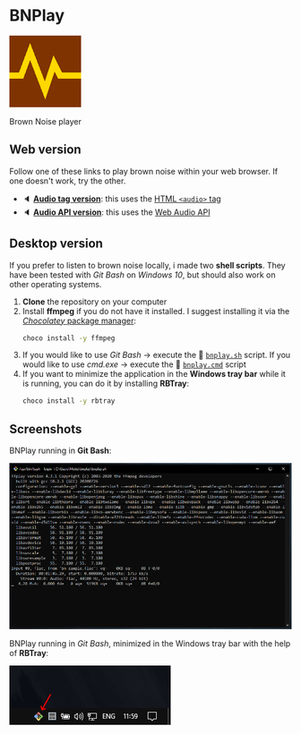 # BNPlay

![icon](icon-128.png)

Brown Noise player

## Web version

Follow one of these links to play brown noise within your web browser. If one doesn't work, try the other.

- :speaker: [**Audio tag version**](https://dmotte.github.io/bnplay/bnplay-audio-tag.html): this uses the [HTML `<audio>` tag](https://www.w3schools.com/tags/tag_audio.asp)
- :speaker: [**Audio API version**](https://dmotte.github.io/bnplay/bnplay-audio-api.html): this uses the [Web Audio API](https://developer.mozilla.org/en-US/docs/Web/API/Web_Audio_API)

## Desktop version

If you prefer to listen to brown noise locally, i made two **shell scripts**. They have been tested with _Git Bash_ on _Windows 10_, but should also work on other operating systems.

1. **Clone** the repository on your computer
2. Install **ffmpeg** if you do not have it installed. I suggest installing it via the [_Chocolatey_ package manager](https://chocolatey.org/install):
   ```cmd
   choco install -y ffmpeg
   ```
3. If you would like to use _Git Bash_ &rarr; execute the :page_facing_up: [`bnplay.sh`](bnplay.sh) script. If you would like to use _cmd.exe_ &rarr; execute the :page_facing_up: [`bnplay.cmd`](bnplay.cmd) script
4. If you want to minimize the application in the **Windows tray bar** while it is running, you can do it by installing **RBTray**:
   ```cmd
   choco install -y rbtray
   ```

## Screenshots

BNPlay running in **Git Bash**:

![BNPlay running in Git Bash](screenshots/bnplay-gitbash.png)

BNPlay running in _Git Bash_, minimized in the Windows tray bar with the help of **RBTray**:

![BNPlay minimized in tray bar](screenshots/bnplay-traybar.png)
